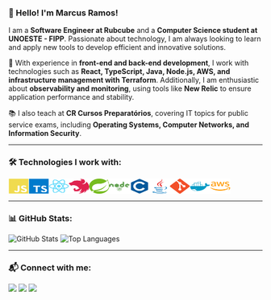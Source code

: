 ### 👋 Hello! I'm Marcus Ramos!

I am a **Software Engineer at Rubcube** and a **Computer Science student at UNOESTE - FIPP**. Passionate about technology, I am always looking to learn and apply new tools to develop efficient and innovative solutions.

🚀 With experience in **front-end and back-end development**, I work with technologies such as **React, TypeScript, Java, Node.js, AWS, and infrastructure management with Terraform**. Additionally, I am enthusiastic about **observability and monitoring**, using tools like **New Relic** to ensure application performance and stability.

📚 I also teach at **CR Cursos Preparatórios**, covering IT topics for public service exams, including **Operating Systems, Computer Networks, and Information Security**.

---

### 🛠️ Technologies I work with:
<div style="display: flex; flex-wrap: wrap;">
  <img align="center" alt="Marcus-Js" height="30" width="40" src="https://raw.githubusercontent.com/devicons/devicon/master/icons/javascript/javascript-plain.svg">
  <img align="center" alt="Marcus-Ts" height="30" width="40" src="https://raw.githubusercontent.com/devicons/devicon/master/icons/typescript/typescript-plain.svg">
  <img align="center" alt="Marcus-React" height="30" width="40" src="https://raw.githubusercontent.com/devicons/devicon/master/icons/react/react-original.svg">
  <img align="center" alt="Marcus-nestjs" height="30" width="40" src="https://raw.githubusercontent.com/devicons/devicon/master/icons/nestjs/nestjs-original.svg">
  <img align="center" alt="Marcus-Spring" height="30" width="40" src="https://github.com/devicons/devicon/blob/master/icons/spring/spring-original.svg">
  <img align="center" alt="Marcus-Node" height="30" width="40" src="https://github.com/devicons/devicon/blob/master/icons/nodejs/nodejs-plain-wordmark.svg">
  <img align="center" alt="Marcus-C" height="30" width="40" src="https://raw.githubusercontent.com/devicons/devicon/master/icons/c/c-plain.svg">
  <img align="center" alt="Marcus-Java" height="30" width="40" src="https://github.com/devicons/devicon/blob/master/icons/java/java-original.svg">
  <img align="center" alt="Marcus-Git" height="30" width="40" src="https://raw.githubusercontent.com/devicons/devicon/master/icons/git/git-plain.svg">
  <img align="center" alt="Marcus-Docker" height="30" width="40" src="https://raw.githubusercontent.com/devicons/devicon/master/icons/docker/docker-plain.svg">
  <img align="center" alt="Marcus-AWS" height="30" width="40" src="https://github.com/devicons/devicon/blob/master/icons/amazonwebservices/amazonwebservices-plain-wordmark.svg">
</div>

---

### 📊 GitHub Stats:
![GitHub Stats](https://github-readme-stats.vercel.app/api?username=marcusvramos&show_icons=true&theme=vision-friendly-dark&hide_border=true&include_all_commits=true&count_private=true)
![Top Languages](https://github-readme-stats.vercel.app/api/top-langs/?username=marcusvramos&layout=compact&theme=vision-friendly-dark&hide_border=true)

---

### 📬 Connect with me:

<div>
  <a href="https://instagram.com/marcus_vramos" target="_blank"><img src="https://img.shields.io/badge/-Instagram-%23E4405F?style=for-the-badge&logo=instagram&logoColor=white" target="_blank"></a>
  <a href="mailto:marcusramos651@gmail.com"><img src="https://img.shields.io/badge/-Gmail-%23333?style=for-the-badge&logo=gmail&logoColor=white" target="_blank"></a>
  <a href="https://www.linkedin.com/in/marcus-vinicius-ramos" target="_blank"><img src="https://img.shields.io/badge/-LinkedIn-%230077B5?style=for-the-badge&logo=linkedin&logoColor=white" target="_blank"></a>
</div>
